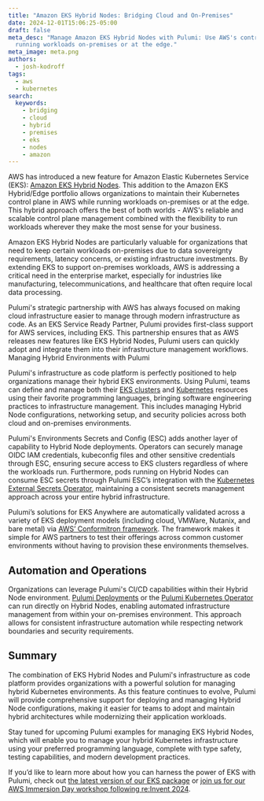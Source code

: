 ```yaml
---
title: "Amazon EKS Hybrid Nodes: Bridging Cloud and On-Premises"
date: 2024-12-01T15:06:25-05:00
draft: false
meta_desc: "Manage Amazon EKS Hybrid Nodes with Pulumi: Use AWS's control plane while
  running workloads on-premises or at the edge."
meta_image: meta.png
authors:
  - josh-kodroff
tags:
  - aws
  - kubernetes
search:
  keywords:
    - bridging
    - cloud
    - hybrid
    - premises
    - eks
    - nodes
    - amazon
---
```


AWS has introduced a new feature for Amazon Elastic Kubernetes Service (EKS): [Amazon EKS Hybrid Nodes](https://aws.amazon.com/eks/hybrid-nodes/?trk=f4bc0305-3e3d-470e-bbb5-02917c6bc4c6&sc_channel=el). This addition to the Amazon EKS Hybrid/Edge portfolio allows organizations to maintain their Kubernetes control plane in AWS while running workloads on-premises or at the edge. This hybrid approach offers the best of both worlds - AWS's reliable and scalable control plane management combined with the flexibility to run workloads wherever they make the most sense for your business.

Amazon EKS Hybrid Nodes are particularly valuable for organizations that need to keep certain workloads on-premises due to data sovereignty requirements, latency concerns, or existing infrastructure investments. By extending EKS to support on-premises workloads, AWS is addressing a critical need in the enterprise market, especially for industries like manufacturing, telecommunications, and healthcare that often require local data processing.

Pulumi's strategic partnership with AWS has always focused on making cloud infrastructure easier to manage through modern infrastructure as code. As an EKS Service Ready Partner, Pulumi provides first-class support for AWS services, including EKS. This partnership ensures that as AWS releases new features like EKS Hybrid Nodes, Pulumi users can quickly adopt and integrate them into their infrastructure management workflows.
Managing Hybrid Environments with Pulumi

Pulumi's infrastructure as code platform is perfectly positioned to help organizations manage their hybrid EKS environments. Using Pulumi, teams can define and manage both their [EKS clusters](/registry/packages/eks/) and [Kubernetes](/registry/packages/kubernetes/) resources using their favorite programming languages, bringing software engineering practices to infrastructure management. This includes managing Hybrid Node configurations, networking setup, and security policies across both cloud and on-premises environments.

Pulumi's Environments Secrets and Config (ESC) adds another layer of capability to Hybrid Node deployments. Operators can securely manage OIDC IAM credentials, kubeconfig files and other sensitive credentials through ESC, ensuring secure access to EKS clusters regardless of where the workloads run. Furthermore, pods running on Hybrid Nodes can consume ESC secrets through Pulumi ESC’s integration with the [Kubernetes External Secrets Operator](/docs/esc/integrations/kubernetes/external-secrets-operator/), maintaining a consistent secrets management approach across your entire hybrid infrastructure.

Pulumi’s solutions for EKS Anywhere are automatically validated across a variety of EKS deployment models (including cloud, VMWare, Nutanix, and bare metal) via [AWS’ Conformitron framework](https://aws.amazon.com/blogs/containers/conformitron-validate-third-party-software-with-amazon-eks-and-amazon-eks-anywhere/). The framework makes it simple for AWS partners to test their offerings across common customer environments without having to provision these environments themselves.

## Automation and Operations

Organizations can leverage Pulumi's CI/CD capabilities within their Hybrid Node environment. [Pulumi Deployments](/docs/pulumi-cloud/deployments/) or the [Pulumi Kubernetes Operator](/docs/iac/packages-and-automation/continuous-delivery/pulumi-kubernetes-operator/) can run directly on Hybrid Nodes, enabling automated infrastructure management from within your on-premises environment. This approach allows for consistent infrastructure automation while respecting network boundaries and security requirements.

## Summary

The combination of EKS Hybrid Nodes and Pulumi's infrastructure as code platform provides organizations with a powerful solution for managing hybrid Kubernetes environments. As this feature continues to evolve, Pulumi will provide comprehensive support for deploying and managing Hybrid Node configurations, making it easier for teams to adopt and maintain hybrid architectures while modernizing their application workloads.

Stay tuned for upcoming Pulumi examples for managing EKS Hybrid Nodes, which will enable you to manage your hybrid Kubernetes infrastructure using your preferred programming language, complete with type safety, testing capabilities, and modern development practices.

If you’d like to learn more about how you can harness the power of EKS with Pulumi, check out [the latest version of our EKS package](/blog/eks-v3-release/) or [join us for our AWS Immersion Day workshop following re:Invent 2024](/events/aws-immersion-day-platform-engineering/).

